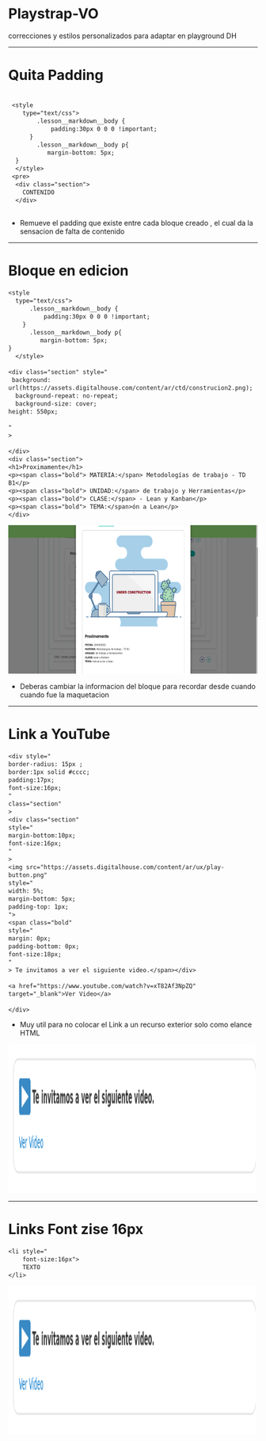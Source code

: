 # Playstrap-VO
correcciones y estilos personalizados para adaptar en playground DH

____

# Quita Padding


```

 <style 
    type="text/css">
        .lesson__markdown__body {
            padding:30px 0 0 0 !important;
      }
        .lesson__markdown__body p{
           margin-bottom: 5px;
  }
  </style>
 <pre>
  <div class="section">
    CONTENIDO
  </div>  


```
 
 - Remueve el padding que existe entre cada bloque creado , el cual da la sensacion de falta de contenido


_____

# Bloque en edicion

```
<style 
  type="text/css">
      .lesson__markdown__body {
          padding:30px 0 0 0 !important;
    }
      .lesson__markdown__body p{
         margin-bottom: 5px;
}
  </style>

<div class="section" style="
 background: url(https://assets.digitalhouse.com/content/ar/ctd/construcion2.png);
  background-repeat: no-repeat;
  background-size: cover;
height: 550px;

"
>

</div>
<div class="section">
<h1>Proximamente</h1>
<p><span class="bold"> MATERIA:</span> Metodologías de trabajo - TD B1</p>
<p><span class="bold"> UNIDAD:</span> de trabajo y Herramientas</p>
<p><span class="bold"> CLASE:</span> - Lean y Kanban</p>
<p><span class="bold"> TEMA:</span>ón a Lean</p>
</div>
```


<img src="https://raw.githubusercontent.com/ortizvictorw/Playtrap-VO/main/Screenshot_2021-03-24%20Playground%20Digital%20House(4).png" alt="Kitten"
	title="" width="550" height="300"/>


- Deberas cambiar la informacion del bloque para recordar desde cuando cuando fue la maquetacion

____
# Link a YouTube
```
<div style="
border-radius: 15px ;
border:1px solid #cccc;
padding:17px;
font-size:16px;
" 
class="section"
>
<div class="section"
style="
margin-bottom:10px;
font-size:16px;
"
>
<img src="https://assets.digitalhouse.com/content/ar/ux/play-button.png"
style="
width: 5%;
margin-bottom: 5px;
padding-top: 1px;
">
<span class="bold"
style="
margin: 0px;
padding-bottom: 0px;
font-size:18px;
"
> Te invitamos a ver el siguiente video.</span></div>
 
<a href="https://www.youtube.com/watch?v=xT82Af3NpZQ" target="_blank">Ver Video</a>

</div>
```
- Muy util para no colocar el Link a un recurso exterior solo como elance HTML

<img src="https://raw.githubusercontent.com/ortizvictorw/Playtrap-VO/main/Screenshot_2021-03-24%20Playground%20Digital%20House(1).png" alt="" title="A cute kitten" width="500" height="300"/>

_____

# Links Font zise 16px

```
<li style="
	font-size:16px">
	TEXTO
</li>
```
<img src="https://raw.githubusercontent.com/ortizvictorw/Playtrap-VO/main/Screenshot_2021-03-24%20Playground%20Digital%20House(1).png" alt="" title="A cute kitten" width="500" height="300"/>
